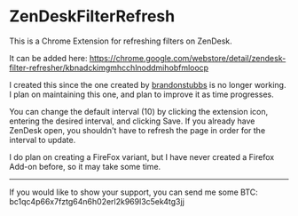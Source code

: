 # ZenDeskFilterRefresh
This is a Chrome Extension for refreshing filters on ZenDesk.

It can be added here: https://chrome.google.com/webstore/detail/zendesk-filter-refresher/kbnadckimgmhcchlnoddmihobfmloocp

I created this since the one created by [brandonstubbs](https://github.com/brandonstubbs/ZendeskRefresh) is no longer working.
I plan on maintaining this one, and plan to improve it as time progresses.

You can change the default interval (10) by clicking the extension icon, entering the desired interval, and clicking Save. If you already have ZenDesk open, you shouldn't have to refresh the page in order for the interval to update.

I do plan on creating a FireFox variant, but I have never created a Firefox Add-on before, so it may take some time.

----
If you would like to show your support, you can send me some BTC:
bc1qc4p66x7fztg64n6h02erl2k969l3c5ek4tg3jj
